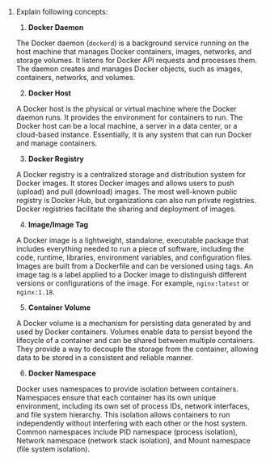 1. Explain following concepts:

   1. **Docker Daemon**

   The Docker daemon (`dockerd`) is a background service running on the host machine that manages Docker containers, images, networks, and storage volumes. It listens for Docker API requests and processes them. The daemon creates and manages Docker objects, such as images, containers, networks, and volumes.

   2. **Docker Host**

   A Docker host is the physical or virtual machine where the Docker daemon runs. It provides the environment for containers to run. The Docker host can be a local machine, a server in a data center, or a cloud-based instance. Essentially, it is any system that can run Docker and manage containers.

   3. **Docker Registry**

   A Docker registry is a centralized storage and distribution system for Docker images. It stores Docker images and allows users to push (upload) and pull (download) images. The most well-known public registry is Docker Hub, but organizations can also run private registries. Docker registries facilitate the sharing and deployment of images.

   4. **Image/Image Tag**

   A Docker image is a lightweight, standalone, executable package that includes everything needed to run a piece of software, including the code, runtime, libraries, environment variables, and configuration files. Images are built from a Dockerfile and can be versioned using tags. An image tag is a label applied to a Docker image to distinguish different versions or configurations of the image. For example, `nginx:latest` or `nginx:1.18`.

   5. **Container Volume**

   A Docker volume is a mechanism for persisting data generated by and used by Docker containers. Volumes enable data to persist beyond the lifecycle of a container and can be shared between multiple containers. They provide a way to decouple the storage from the container, allowing data to be stored in a consistent and reliable manner.

   6. **Docker Namespace**

   Docker uses namespaces to provide isolation between containers. Namespaces ensure that each container has its own unique environment, including its own set of process IDs, network interfaces, and file system hierarchy. This isolation allows containers to run independently without interfering with each other or the host system. Common namespaces include PID namespace (process isolation), Network namespace (network stack isolation), and Mount namespace (file system isolation).